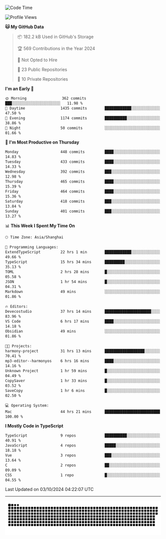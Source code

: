 <!--
<picture>
  <source
    srcset="https://github-readme-stats.vercel.app/api?username=kevinxft&show_icons=true&theme=dark"
    media="(prefers-color-scheme: dark)"
  />
  <source
    srcset="https://github-readme-stats.vercel.app/api?username=kevinxft&show_icons=true"
    media="(prefers-color-scheme: light), (prefers-color-scheme: no-preference)"
  />
  <img src="https://github-readme-stats.vercel.app/api?username=kevinxft&show_icons=true" />
</picture>
-->

<!--START_SECTION:waka-->
![Code Time](http://img.shields.io/badge/Code%20Time-2%2C645%20hrs%2056%20mins-blue)

![Profile Views](http://img.shields.io/badge/Profile%20Views-0-blue)

**🐱 My GitHub Data** 

> 📦 182.2 kB Used in GitHub's Storage 
 > 
> 🏆 569 Contributions in the Year 2024
 > 
> 🚫 Not Opted to Hire
 > 
> 📜 23 Public Repositories 
 > 
> 🔑 10 Private Repositories 
 > 
**I'm an Early 🐤** 

```text
🌞 Morning                362 commits         ███░░░░░░░░░░░░░░░░░░░░░░   11.98 % 
🌆 Daytime                1435 commits        ████████████░░░░░░░░░░░░░   47.50 % 
🌃 Evening                1174 commits        ██████████░░░░░░░░░░░░░░░   38.86 % 
🌙 Night                  50 commits          ░░░░░░░░░░░░░░░░░░░░░░░░░   01.66 % 
```
📅 **I'm Most Productive on Thursday** 

```text
Monday                   448 commits         ████░░░░░░░░░░░░░░░░░░░░░   14.83 % 
Tuesday                  433 commits         ████░░░░░░░░░░░░░░░░░░░░░   14.33 % 
Wednesday                392 commits         ███░░░░░░░░░░░░░░░░░░░░░░   12.98 % 
Thursday                 465 commits         ████░░░░░░░░░░░░░░░░░░░░░   15.39 % 
Friday                   464 commits         ████░░░░░░░░░░░░░░░░░░░░░   15.36 % 
Saturday                 418 commits         ███░░░░░░░░░░░░░░░░░░░░░░   13.84 % 
Sunday                   401 commits         ███░░░░░░░░░░░░░░░░░░░░░░   13.27 % 
```


📊 **This Week I Spent My Time On** 

```text
🕑︎ Time Zone: Asia/Shanghai

💬 Programming Languages: 
ExtendTypeScript         22 hrs 1 min        ████████████░░░░░░░░░░░░░   49.66 % 
TypeScript               15 hrs 34 mins      █████████░░░░░░░░░░░░░░░░   35.13 % 
TOML                     2 hrs 28 mins       █░░░░░░░░░░░░░░░░░░░░░░░░   05.58 % 
JSON                     1 hr 54 mins        █░░░░░░░░░░░░░░░░░░░░░░░░   04.31 % 
Markdown                 49 mins             ░░░░░░░░░░░░░░░░░░░░░░░░░   01.86 % 

🔥 Editors: 
Devecostudio             37 hrs 14 mins      █████████████████████░░░░   83.96 % 
VS Code                  6 hrs 17 mins       ████░░░░░░░░░░░░░░░░░░░░░   14.18 % 
Obsidian                 49 mins             ░░░░░░░░░░░░░░░░░░░░░░░░░   01.86 % 

🐱‍💻 Projects: 
harmony-project          31 hrs 13 mins      ██████████████████░░░░░░░   70.41 % 
mp3-editor--harmonyos    6 hrs 16 mins       ████░░░░░░░░░░░░░░░░░░░░░   14.16 % 
Unknown Project          1 hr 59 mins        █░░░░░░░░░░░░░░░░░░░░░░░░   04.49 % 
CopySaver                1 hr 33 mins        █░░░░░░░░░░░░░░░░░░░░░░░░   03.52 % 
SaveCopy                 1 hr 6 mins         █░░░░░░░░░░░░░░░░░░░░░░░░   02.50 % 

💻 Operating System: 
Mac                      44 hrs 21 mins      █████████████████████████   100.00 % 
```

**I Mostly Code in TypeScript** 

```text
TypeScript               9 repos             ██████████░░░░░░░░░░░░░░░   40.91 % 
JavaScript               4 repos             █████░░░░░░░░░░░░░░░░░░░░   18.18 % 
Vue                      3 repos             ███░░░░░░░░░░░░░░░░░░░░░░   13.64 % 
C                        2 repos             ██░░░░░░░░░░░░░░░░░░░░░░░   09.09 % 
CSS                      1 repo              █░░░░░░░░░░░░░░░░░░░░░░░░   04.55 % 
```




 Last Updated on 03/10/2024 04:22:07 UTC
<!--END_SECTION:waka-->

---

<picture>
  <source media="(prefers-color-scheme: dark)" srcset="https://raw.githubusercontent.com/kevinxft/kevinxft/output/github-contribution-grid-snake-dark.svg">
  <source media="(prefers-color-scheme: light)" srcset="https://raw.githubusercontent.com/kevinxft/kevinxft/output/github-contribution-grid-snake.svg">
  <img alt="github contribution grid snake animation" src="https://raw.githubusercontent.com/kevinxft/kevinxft/output/github-contribution-grid-snake.svg">
</picture>